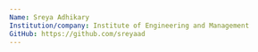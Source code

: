 ```yaml
---
Name: Sreya Adhikary
Institution/company: Institute of Engineering and Management
GitHub: https://github.com/sreyaad
---
```

